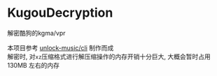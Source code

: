 # KugouDecryption
解密酷狗的kgma/vpr

本项目参考 [unlock-music/cli](https://github.com/unlock-music/cli) 制作而成  
解密时, 对`xz`压缩格式进行解压缩操作的内存开销十分巨大, 大概会暂时占用 130MB 左右的内存
